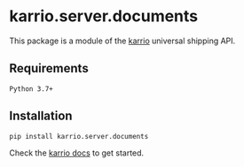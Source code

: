 # karrio.server.documents

This package is a module of the [karrio](https://pypi.org/project/karrio.server) universal shipping API.

## Requirements

`Python 3.7+`

## Installation

```bash
pip install karrio.server.documents
```

Check the [karrio docs](https://docs.karrio.io) to get started.
